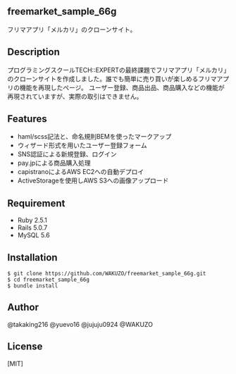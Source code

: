 ## freemarket_sample_66g
 
フリマアプリ「メルカリ」のクローンサイト。
 
## Description
 プログラミングスクールTECH::EXPERTの最終課題でフリマアプリ「メルカリ」のクローンサイトを作成しました。誰でも簡単に売り買いが楽しめるフリマアプリの機能を再現したページ。 ユーザー登録、商品出品、商品購入などの機能が再現されていますが、実際の取引はできません。
 
## Features
 
- haml/scss記法と、命名規則BEMを使ったマークアップ
- ウィザード形式を用いたユーザー登録フォーム
- SNS認証による新規登録、ログイン
- pay.jpによる商品購入処理
- capistranoによるAWS EC2への自動デプロイ
- ActiveStorageを使用しAWS S3への画像アップロード
 
## Requirement

- Ruby 2.5.1
- Rails 5.0.7
- MySQL 5.6
 
## Installation

```
$ git clone https://github.com/WAKUZO/freemarket_sample_66g.git
$ cd freemarket_sample_66g
$ bundle install
```

## Author

@takaking216 @yuevo16 @jujuju0924 @WAKUZO
 
## License
 
[MIT]
